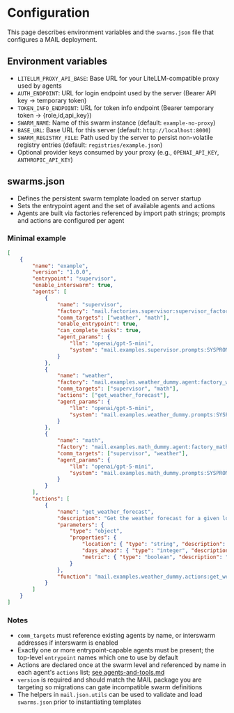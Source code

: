 # Configuration

This page describes environment variables and the `swarms.json` file that configures a MAIL deployment.

## Environment variables
- `LITELLM_PROXY_API_BASE`: Base URL for your LiteLLM-compatible proxy used by agents
- `AUTH_ENDPOINT`: URL for login endpoint used by the server (Bearer API key -> temporary token)
- `TOKEN_INFO_ENDPOINT`: URL for token info endpoint (Bearer temporary token -> {role,id,api_key})
- `SWARM_NAME`: Name of this swarm instance (default: `example-no-proxy`)
- `BASE_URL`: Base URL for this server (default: `http://localhost:8000`)
- `SWARM_REGISTRY_FILE`: Path used by the server to persist non-volatile registry entries (default: `registries/example.json`)
- Optional provider keys consumed by your proxy (e.g., `OPENAI_API_KEY`, `ANTHROPIC_API_KEY`)

## swarms.json
- Defines the persistent swarm template loaded on server startup
- Sets the entrypoint agent and the set of available agents and actions
- Agents are built via factories referenced by import path strings; prompts and actions are configured per agent

### Minimal example
```json
[
    {
        "name": "example",
        "version": "1.0.0",
        "entrypoint": "supervisor",
        "enable_interswarm": true,
        "agents": [
            {
                "name": "supervisor",
                "factory": "mail.factories.supervisor:supervisor_factory",
                "comm_targets": ["weather", "math"],
                "enable_entrypoint": true,
                "can_complete_tasks": true,
                "agent_params": { 
                    "llm": "openai/gpt-5-mini",
                    "system": "mail.examples.supervisor.prompts:SYSPROMPT"
                }
            },
            {
                "name": "weather",
                "factory": "mail.examples.weather_dummy.agent:factory_weather_dummy",
                "comm_targets": ["supervisor", "math"],
                "actions": ["get_weather_forecast"],
                "agent_params": { 
                    "llm": "openai/gpt-5-mini",
                    "system": "mail.examples.weather_dummy.prompts:SYSPROMPT"
                }
            },
            {
                "name": "math",
                "factory": "mail.examples.math_dummy.agent:factory_math_dummy",
                "comm_targets": ["supervisor", "weather"],
                "agent_params": { 
                    "llm": "openai/gpt-5-mini",
                    "system": "mail.examples.math_dummy.prompts:SYSPROMPT"
                }
            }
        ],
        "actions": [
            {
                "name": "get_weather_forecast",
                "description": "Get the weather forecast for a given location",
                "parameters": { 
                    "type": "object",
                    "properties": {
                        "location": { "type": "string", "description": "The location to get the weather forecast for" },
                        "days_ahead": { "type": "integer", "description": "The number of days ahead to get the weather forecast for" },
                        "metric": { "type": "boolean", "description": "Whether to use metric units" }
                    }
                },
                "function": "mail.examples.weather_dummy.actions:get_weather_forecast"
            }
        ]
    }
]
```

### Notes
- `comm_targets` must reference existing agents by name, or interswarm addresses if interswarm is enabled
- Exactly one or more entrypoint-capable agents must be present; the top-level `entrypoint` names which one to use by default
- Actions are declared once at the swarm level and referenced by name in each agent's `actions` list; [see agents-and-tools.md](/docs/agents-and-tools.md)
- `version` is required and should match the MAIL package you are targeting so migrations can gate incompatible swarm definitions
- The helpers in `mail.json.utils` can be used to validate and load `swarms.json` prior to instantiating templates
